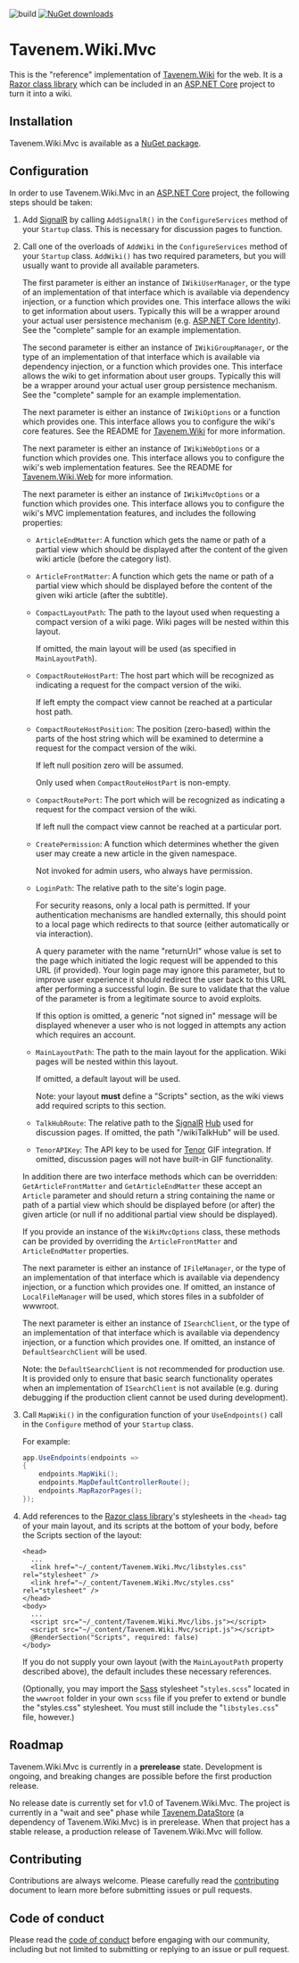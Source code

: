 ![build](https://img.shields.io/github/workflow/status/Tavenem/Wiki.Mvc/publish/main) [![NuGet downloads](https://img.shields.io/nuget/dt/Tavenem.Wiki.Mvc)](https://www.nuget.org/packages/Tavenem.Wiki.Mvc/)

Tavenem.Wiki.Mvc
==

This is the "reference" implementation of [Tavenem.Wiki](https://github.com/Tavenem/Wiki) for the
web. It is a [Razor class
library](https://docs.microsoft.com/en-us/aspnet/core/razor-pages/ui-class) which can be included in
an [ASP.NET Core](https://docs.microsoft.com/en-us/aspnet/core) project to turn it into a wiki.

## Installation

Tavenem.Wiki.Mvc is available as a [NuGet package](https://www.nuget.org/packages/Tavenem.Wiki.Mvc/).

## Configuration

In order to use Tavenem.Wiki.Mvc in an [ASP.NET Core](https://docs.microsoft.com/en-us/aspnet/core)
project, the following steps should be taken:

1. Add [SignalR](https://docs.microsoft.com/en-us/aspnet/core/signalr/introduction) by calling
   `AddSignalR()` in the `ConfigureServices` method of your `Startup` class. This is necessary for
   discussion pages to function.
1. Call one of the overloads of `AddWiki` in the `ConfigureServices` method of your `Startup` class.
   `AddWiki()` has two required parameters, but you will usually want to provide all available
   parameters.
   
   The first parameter is either an instance of `IWikiUserManager`, or the type of an implementation
   of that interface which is available via dependency injection, or a function which provides one.
   This interface allows the wiki to get information about users. Typically this will be a wrapper
   around your actual user persistence mechanism (e.g. [ASP.NET Core
   Identity](https://docs.microsoft.com/en-us/aspnet/core/security/authentication/identity)). See
   the "complete" sample for an example implementation.

   The second parameter is either an instance of `IWikiGroupManager`, or the type of an
   implementation of that interface which is available via dependency injection, or a function which
   provides one. This interface allows the wiki to get information about user groups. Typically this
   will be a wrapper around your actual user group persistence mechanism. See the "complete" sample
   for an example implementation.

   The next parameter is either an instance of `IWikiOptions` or a function which provides one.
   This interface allows you to configure the wiki's core features. See the README for
   [Tavenem.Wiki](https://github.com/Tavenem/Wiki) for more information.
   
   The next parameter is either an instance of `IWikiWebOptions` or a function which provides one.
   This interface allows you to configure the wiki's web implementation features. See the README for
   [Tavenem.Wiki.Web](https://github.com/Tavenem/Wiki.Web) for more information.
   
   The next parameter is either an instance of `IWikiMvcOptions` or a function which provides one.
   This interface allows you to configure the wiki's MVC implementation features, and includes the
   following properties:
   - `ArticleEndMatter`: A function which gets the name or path of a partial view which should be
     displayed after the content of the given wiki article (before the category list).
   - `ArticleFrontMatter`: A function which gets the name or path of a partial view which should be
     displayed before the content of the given wiki article (after the subtitle).
   - `CompactLayoutPath`: The path to the layout used when requesting a compact version of a wiki
     page. Wiki pages will be nested within this layout.
   
     If omitted, the main layout will be used (as specified in `MainLayoutPath`).
   - `CompactRouteHostPart`: The host part which will be recognized as indicating a request for the
     compact version of the wiki.

     If left empty the compact view cannot be reached at a particular host path.
   - `CompactRouteHostPosition`: The position (zero-based) within the parts of the host string which
     will be examined to determine a request for the compact version of the wiki.

     If left null position zero will be assumed.

     Only used when `CompactRouteHostPart` is non-empty.
   - `CompactRoutePort`: The port which will be recognized as indicating a request for the compact
     version of the wiki.

     If left null the compact view cannot be reached at a particular port.
   - `CreatePermission`: A function which determines whether the given user may create a new
     article in the given namespace.

     Not invoked for admin users, who always have permission.
   - `LoginPath`: The relative path to the site's login page.
     
     For security reasons, only a local path is permitted. If your authentication mechanisms are
     handled externally, this should point to a local page which redirects to that source (either
     automatically or via interaction).
   
     A query parameter with the name "returnUrl" whose value is set to the page which initiated the
     logic request will be appended to this URL (if provided). Your login page may ignore this
     parameter, but to improve user experience it should redirect the user back to this URL after
     performing a successful login. Be sure to validate that the value of the parameter is from a
     legitimate source to avoid exploits.
   
     If this option is omitted, a generic "not signed in" message will be displayed whenever a user
     who is not logged in attempts any action which requires an account.
   - `MainLayoutPath`: The path to the main layout for the application. Wiki pages will be nested
     within this layout.
   
     If omitted, a default layout will be used.

     Note: your layout **must** define a "Scripts" section, as the wiki views add required scripts
     to this section.
   - `TalkHubRoute`: The relative path to the
     [SignalR](https://docs.microsoft.com/en-us/aspnet/core/signalr/introduction)
     [Hub](https://docs.microsoft.com/en-us/aspnet/core/signalr/hubs) used for discussion pages. If
     omitted, the path "/wikiTalkHub" will be used.
   - `TenorAPIKey`: The API key to be used for [Tenor](https://tenor.com) GIF integration. If
     omitted, discussion pages will not have built-in GIF functionality.

   In addition there are two interface methods which can be overridden: `GetArticleFrontMatter` and
   `GetArticleEndMatter` these accept an `Article` parameter and should return a string containing
   the name or path of a partial view which should be displayed before (or after) the given article
   (or null if no additional partial view should be displayed).
   
   If you provide an instance of the `WikiMvcOptions` class, these methods can be provided by
   overriding the `ArticleFrontMatter` and `ArticleEndMatter` properties.
   
   The next parameter is either an instance of `IFileManager`, or the type of an implementation of
   that interface which is available via dependency injection, or a function which provides one. If
   omitted, an instance of `LocalFileManager` will be used, which stores files in a subfolder of
   wwwroot.
   
   The next parameter is either an instance of `ISearchClient`, or the type of an implementation
   of that interface which is available via dependency injection, or a function which provides one.
   If omitted, an instance of `DefaultSearchClient` will be used.
     
   Note: the `DefaultSearchClient` is not recommended for production use. It is provided only to
   ensure that basic search functionality operates when an implementation of `ISearchClient` is not
   available (e.g. during debugging if the production client cannot be used during development).
1. Call `MapWiki()` in the configuration function of your `UseEndpoints()`
   call in the `Configure` method of your `Startup` class.

   For example:
   ```c#
   app.UseEndpoints(endpoints =>
   {
       endpoints.MapWiki();
       endpoints.MapDefaultControllerRoute();
       endpoints.MapRazorPages();
   });
   ```
1. Add references to the [Razor class
   library](https://docs.microsoft.com/en-us/aspnet/core/razor-pages/ui-class)'s stylesheets in the
   `<head>` tag of your main layout, and its scripts at the bottom of your body, before the Scripts
   section of the layout:
   ```razor
   <head>
     ...
     <link href="~/_content/Tavenem.Wiki.Mvc/libstyles.css" rel="stylesheet" />
     <link href="~/_content/Tavenem.Wiki.Mvc/styles.css" rel="stylesheet" />
   </head>
   <body>
     ...
     <script src="~/_content/Tavenem.Wiki.Mvc/libs.js"></script>
     <script src="~/_content/Tavenem.Wiki.Mvc/script.js"></script>
     @RenderSection("Scripts", required: false)
   </body>
   ```

   If you do not supply your own layout (with the `MainLayoutPath` property described above), the
   default includes these necessary references.

   (Optionally, you may import the [Sass](https://sass-lang.com) stylesheet "`styles.scss`" located
   in the `wwwroot` folder in your own `scss` file if you prefer to extend or bundle the
   "styles.css" stylesheet. You must still include the "`libstyles.css`" file, however.)

## Roadmap

Tavenem.Wiki.Mvc is currently in a **prerelease** state. Development is ongoing, and breaking
changes are possible before the first production release.

No release date is currently set for v1.0 of Tavenem.Wiki.Mvc. The project is currently in a "wait
and see" phase while [Tavenem.DataStore](https://github.com/Tavenem/DataStore) (a dependency of
Tavenem.Wiki.Mvc) is in prerelease. When that project has a stable release, a production release of
Tavenem.Wiki.Mvc will follow.

## Contributing

Contributions are always welcome. Please carefully read the [contributing](docs/CONTRIBUTING.md) document to learn more before submitting issues or pull requests.

## Code of conduct

Please read the [code of conduct](docs/CODE_OF_CONDUCT.md) before engaging with our community, including but not limited to submitting or replying to an issue or pull request.
